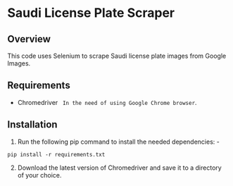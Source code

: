 # Saudi License Plate Scraper

## Overview
This code uses Selenium to scrape Saudi license plate images from Google Images.

## Requirements
* Chromedriver ``` In the need of using Google Chrome browser```.

## Installation
1. Run the following pip command to install the needed dependencies: -
````
pip install -r requirements.txt 
````

2. Download the latest version of Chromedriver and save it to a directory of your choice.